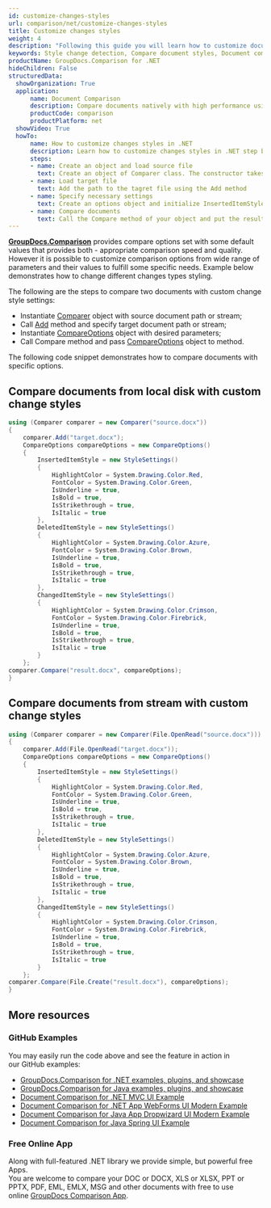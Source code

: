 ```yaml
---
id: customize-changes-styles
url: comparison/net/customize-changes-styles
title: Customize changes styles
weight: 4
description: "Following this guide you will learn how to customize document comparison report and modify appearance of detected changes when use GroupDocs.Comparison for .NET."
keywords: Style change detection, Compare document styles, Document comparison
productName: GroupDocs.Comparison for .NET
hideChildren: False
structuredData:
  showOrganization: True
  application:    
      name: Document Comparison   
      description: Compare documents natively with high performance using C# language and GroupDocs.Comparison for .NET
      productCode: comparison
      productPlatform: net
  showVideo: True
  howTo:
      name: How to customize changes styles in .NET 
      description: Learn how to customize changes styles in .NET step by step
      steps:
      - name: Create an object and load source file
        text: Create an object of Comparer class. The constructor takes the source file path parameter. You may specify absolute or relative file path as per your requirements.
      - name: Load target file
        text: Add the path to the tagret file using the Add method
      - name: Specify necessary settings
        text: Create an options object and initialize InsertedItemStyle, DeletedItemStyle, ChangedItemStyle parameters by object with required parameters.
      - name: Compare documents
        text: Call the Compare method of your object and put the resulting file path parameter and the options object.
---
```

[**GroupDocs.Comparison**](https://products.groupdocs.com/comparison/net) provides compare options set with some default values that provides both - appropriate comparison speed and quality. However it is possible to customize comparison options from wide range of parameters and their values to fulfill some specific needs. Example below demonstrates how to change different changes types styling.

The following are the steps to compare two documents with custom change style settings:

*   Instantiate [Comparer](https://apireference.groupdocs.com/net/comparison/groupdocs.comparison/comparer) object with source document path or stream;
*   Call [Add](https://apireference.groupdocs.com/net/comparison/groupdocs.comparison/comparer/methods/add/index) method and specify target document path or stream;
*   Instantiate [CompareOptions](https://apireference.groupdocs.com/net/comparison/groupdocs.comparison.options/compareoptions) object with desired parameters;
*   Call Compare method and pass [CompareOptions](https://apireference.groupdocs.com/net/comparison/groupdocs.comparison.options/compareoptions) object to method.

The following code snippet demonstrates how to compare documents with specific options.

## Compare documents from local disk with custom change styles

```csharp
using (Comparer comparer = new Comparer("source.docx"))
{
	comparer.Add("target.docx");
	CompareOptions compareOptions = new CompareOptions()
	{
    	InsertedItemStyle = new StyleSettings()
        {
        	HighlightColor = System.Drawing.Color.Red,
            FontColor = System.Drawing.Color.Green,
            IsUnderline = true,
			IsBold = true,
			IsStrikethrough = true,
			IsItalic = true
        },
		DeletedItemStyle = new StyleSettings()
        {
        	HighlightColor = System.Drawing.Color.Azure,
            FontColor = System.Drawing.Color.Brown,
            IsUnderline = true,
			IsBold = true,
			IsStrikethrough = true,
			IsItalic = true
        },
		ChangedItemStyle = new StyleSettings()
        {
        	HighlightColor = System.Drawing.Color.Crimson,
            FontColor = System.Drawing.Color.Firebrick,
            IsUnderline = true,
			IsBold = true,
			IsStrikethrough = true,
			IsItalic = true
        }
	};
comparer.Compare("result.docx", compareOptions);
}
```

## Compare documents from stream with custom change styles

```csharp
using (Comparer comparer = new Comparer(File.OpenRead("source.docx")))
{
	comparer.Add(File.OpenRead("target.docx"));
	CompareOptions compareOptions = new CompareOptions()
	{
    	InsertedItemStyle = new StyleSettings()
        {
        	HighlightColor = System.Drawing.Color.Red,
            FontColor = System.Drawing.Color.Green,
            IsUnderline = true,
			IsBold = true,
			IsStrikethrough = true,
			IsItalic = true
        },
		DeletedItemStyle = new StyleSettings()
        {
        	HighlightColor = System.Drawing.Color.Azure,
            FontColor = System.Drawing.Color.Brown,
            IsUnderline = true,
			IsBold = true,
			IsStrikethrough = true,
			IsItalic = true
        },
		ChangedItemStyle = new StyleSettings()
        {
        	HighlightColor = System.Drawing.Color.Crimson,
            FontColor = System.Drawing.Color.Firebrick,
            IsUnderline = true,
			IsBold = true,
			IsStrikethrough = true,
			IsItalic = true
        }
	};
comparer.Compare(File.Create("result.docx"), compareOptions);
}
```

## More resources

### GitHub Examples
You may easily run the code above and see the feature in action in our GitHub examples:
*   [GroupDocs.Comparison for .NET examples, plugins, and showcase](https://github.com/groupdocs-comparison/GroupDocs.Comparison-for-.NET)
*   [GroupDocs.Comparison for Java examples, plugins, and showcase](https://github.com/groupdocs-comparison/GroupDocs.Comparison-for-Java)
*   [Document Comparison for .NET MVC UI Example](https://github.com/groupdocs-comparison/GroupDocs.Comparison-for-.NET-MVC)
*   [Document Comparison for .NET App WebForms UI Modern Example](https://github.com/groupdocs-comparison/GroupDocs.Comparison-for-.NET-WebForms)
*   [Document Comparison for Java App Dropwizard UI Modern Example](https://github.com/groupdocs-comparison/GroupDocs.Comparison-for-Java-Dropwizard)
*   [Document Comparison for Java Spring UI Example](https://github.com/groupdocs-comparison/GroupDocs.Comparison-for-Java-Spring)
    
### Free Online App
Along with full-featured .NET library we provide simple, but powerful free Apps.  
You are welcome to compare your DOC or DOCX, XLS or XLSX, PPT or PPTX, PDF, EML, EMLX, MSG and other documents with free to use online [GroupDocs Comparison App](https://products.groupdocs.app/comparison).